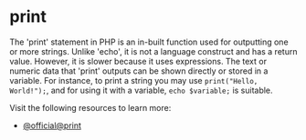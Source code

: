 # print

The 'print' statement in PHP is an in-built function used for outputting one or more strings. Unlike 'echo', it is not a language construct and has a return value. However, it is slower because it uses expressions. The text or numeric data that 'print' outputs can be shown directly or stored in a variable. For instance, to print a string you may use `print("Hello, World!");`, and for using it with a variable, `echo $variable;` is suitable.

Visit the following resources to learn more:

- [@official@print](https://www.php.net/manual/en/function.print.php)
